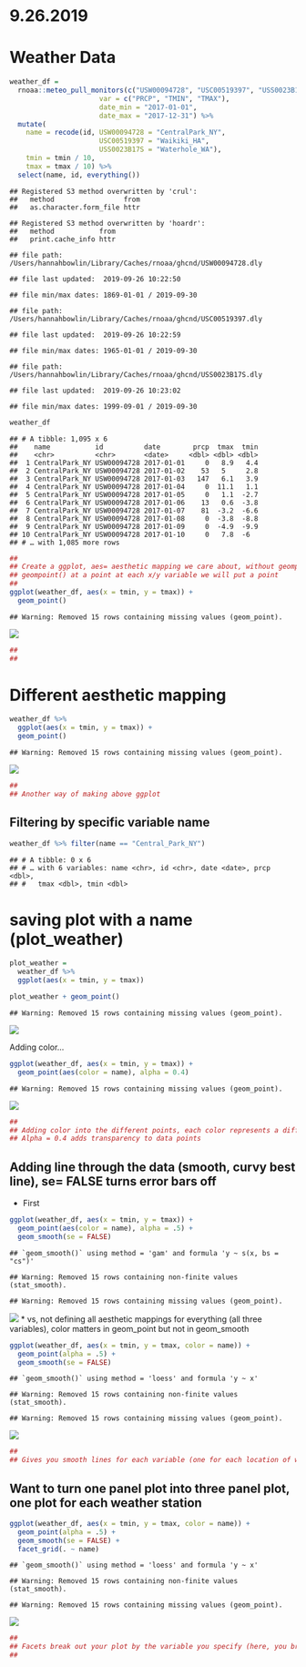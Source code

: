9.26.2019
================

# Weather Data

``` r
weather_df = 
  rnoaa::meteo_pull_monitors(c("USW00094728", "USC00519397", "USS0023B17S"),
                      var = c("PRCP", "TMIN", "TMAX"), 
                      date_min = "2017-01-01",
                      date_max = "2017-12-31") %>%
  mutate(
    name = recode(id, USW00094728 = "CentralPark_NY", 
                      USC00519397 = "Waikiki_HA",
                      USS0023B17S = "Waterhole_WA"),
    tmin = tmin / 10,
    tmax = tmax / 10) %>%
  select(name, id, everything())
```

    ## Registered S3 method overwritten by 'crul':
    ##   method                 from
    ##   as.character.form_file httr

    ## Registered S3 method overwritten by 'hoardr':
    ##   method           from
    ##   print.cache_info httr

    ## file path:          /Users/hannahbowlin/Library/Caches/rnoaa/ghcnd/USW00094728.dly

    ## file last updated:  2019-09-26 10:22:50

    ## file min/max dates: 1869-01-01 / 2019-09-30

    ## file path:          /Users/hannahbowlin/Library/Caches/rnoaa/ghcnd/USC00519397.dly

    ## file last updated:  2019-09-26 10:22:59

    ## file min/max dates: 1965-01-01 / 2019-09-30

    ## file path:          /Users/hannahbowlin/Library/Caches/rnoaa/ghcnd/USS0023B17S.dly

    ## file last updated:  2019-09-26 10:23:02

    ## file min/max dates: 1999-09-01 / 2019-09-30

``` r
weather_df
```

    ## # A tibble: 1,095 x 6
    ##    name           id          date        prcp  tmax  tmin
    ##    <chr>          <chr>       <date>     <dbl> <dbl> <dbl>
    ##  1 CentralPark_NY USW00094728 2017-01-01     0   8.9   4.4
    ##  2 CentralPark_NY USW00094728 2017-01-02    53   5     2.8
    ##  3 CentralPark_NY USW00094728 2017-01-03   147   6.1   3.9
    ##  4 CentralPark_NY USW00094728 2017-01-04     0  11.1   1.1
    ##  5 CentralPark_NY USW00094728 2017-01-05     0   1.1  -2.7
    ##  6 CentralPark_NY USW00094728 2017-01-06    13   0.6  -3.8
    ##  7 CentralPark_NY USW00094728 2017-01-07    81  -3.2  -6.6
    ##  8 CentralPark_NY USW00094728 2017-01-08     0  -3.8  -8.8
    ##  9 CentralPark_NY USW00094728 2017-01-09     0  -4.9  -9.9
    ## 10 CentralPark_NY USW00094728 2017-01-10     0   7.8  -6  
    ## # … with 1,085 more rows

``` r
##
## Create a ggplot, aes= aesthetic mapping we care about, without geompoint() we don't have anything on our graph
## geompoint() at a point at each x/y variable we will put a point
##
ggplot(weather_df, aes(x = tmin, y = tmax)) + 
  geom_point()
```

    ## Warning: Removed 15 rows containing missing values (geom_point).

![](9.26.2019_files/figure-gfm/unnamed-chunk-1-1.png)<!-- -->

``` r
##
## 
```

# Different aesthetic mapping

``` r
weather_df %>%
  ggplot(aes(x = tmin, y = tmax)) +
  geom_point()
```

    ## Warning: Removed 15 rows containing missing values (geom_point).

![](9.26.2019_files/figure-gfm/unnamed-chunk-2-1.png)<!-- -->

``` r
##
## Another way of making above ggplot
```

## Filtering by specific variable name

``` r
weather_df %>% filter(name == "Central_Park_NY")
```

    ## # A tibble: 0 x 6
    ## # … with 6 variables: name <chr>, id <chr>, date <date>, prcp <dbl>,
    ## #   tmax <dbl>, tmin <dbl>

# saving plot with a name (plot\_weather)

``` r
plot_weather = 
  weather_df %>%
  ggplot(aes(x = tmin, y = tmax))

plot_weather + geom_point()
```

    ## Warning: Removed 15 rows containing missing values (geom_point).

![](9.26.2019_files/figure-gfm/unnamed-chunk-4-1.png)<!-- -->

Adding color…

``` r
ggplot(weather_df, aes(x = tmin, y = tmax)) + 
  geom_point(aes(color = name), alpha = 0.4)
```

    ## Warning: Removed 15 rows containing missing values (geom_point).

![](9.26.2019_files/figure-gfm/unnamed-chunk-5-1.png)<!-- -->

``` r
##
## Adding color into the different points, each color represents a different name (weather station location)
## Alpha = 0.4 adds transparency to data points
```

## Adding line through the data (smooth, curvy best line), se= FALSE turns error bars off

  - First

<!-- end list -->

``` r
ggplot(weather_df, aes(x = tmin, y = tmax)) + 
  geom_point(aes(color = name), alpha = .5) +
  geom_smooth(se = FALSE)
```

    ## `geom_smooth()` using method = 'gam' and formula 'y ~ s(x, bs = "cs")'

    ## Warning: Removed 15 rows containing non-finite values (stat_smooth).

    ## Warning: Removed 15 rows containing missing values (geom_point).

![](9.26.2019_files/figure-gfm/unnamed-chunk-6-1.png)<!-- --> \* vs, not
defining all aesthetic mappings for everything (all three variables),
color matters in geom\_point but not in geom\_smooth

``` r
ggplot(weather_df, aes(x = tmin, y = tmax, color = name)) + 
  geom_point(alpha = .5) +
  geom_smooth(se = FALSE)
```

    ## `geom_smooth()` using method = 'loess' and formula 'y ~ x'

    ## Warning: Removed 15 rows containing non-finite values (stat_smooth).

    ## Warning: Removed 15 rows containing missing values (geom_point).

![](9.26.2019_files/figure-gfm/unnamed-chunk-7-1.png)<!-- -->

``` r
##
## Gives you smooth lines for each variable (one for each location of weather temps)
```

## Want to turn one panel plot into three panel plot, one plot for each weather station

``` r
ggplot(weather_df, aes(x = tmin, y = tmax, color = name)) + 
  geom_point(alpha = .5) +
  geom_smooth(se = FALSE) + 
  facet_grid(. ~ name)
```

    ## `geom_smooth()` using method = 'loess' and formula 'y ~ x'

    ## Warning: Removed 15 rows containing non-finite values (stat_smooth).

    ## Warning: Removed 15 rows containing missing values (geom_point).

![](9.26.2019_files/figure-gfm/unnamed-chunk-8-1.png)<!-- -->

``` r
##
## Facets break out your plot by the variable you specify (here, you break out by name)
##
```
